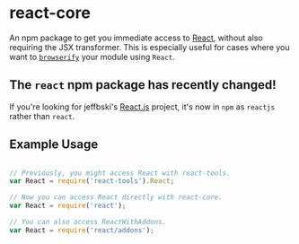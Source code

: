 # react-core

An npm package to get you immediate access to [React](http://facebook.github.io/react/),
without also requiring the JSX transformer. This is especially useful for cases where you
want to [`browserify`](https://github.com/substack/node-browserify) your module using
`React`.

## The `react` npm package has recently changed!

If you're looking for jeffbski's [React.js](https://github.com/jeffbski/react) project, it's now in `npm` as `reactjs` rather than `react`.

## Example Usage

```js

// Previously, you might access React with react-tools.
var React = require('react-tools').React;

// Now you can access React directly with react-core.
var React = require('react');

// You can also access ReactWithAddons.
var React = require('react/addons');
```

